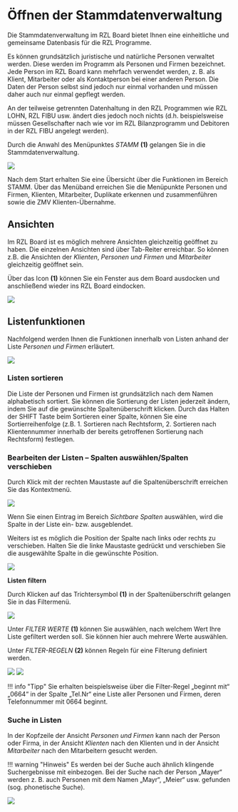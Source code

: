 # Öffnen der Stammdatenverwaltung

Die Stammdatenverwaltung im RZL Board bietet Ihnen eine einheitliche und
gemeinsame Datenbasis für die RZL Programme.

Es können grundsätzlich juristische und natürliche Personen verwaltet
werden. Diese werden im Programm als Personen und Firmen bezeichnet.
Jede Person im RZL Board kann mehrfach verwendet werden, z. B. als
Klient, Mitarbeiter oder als Kontaktperson bei einer anderen Person. Die
Daten der Person selbst sind jedoch nur einmal vorhanden und müssen
daher auch nur einmal gepflegt werden.

An der teilweise getrennten Datenhaltung in den RZL Programmen wie RZL
LOHN, RZL FIBU usw. ändert dies jedoch noch nichts (d.h. beispielsweise
müssen Gesellschafter nach wie vor im RZL Bilanzprogramm und Debitoren
in der RZL FIBU angelegt werden).

Durch die Anwahl des Menüpunktes *STAMM* **(1)** gelangen Sie in die
Stammdatenverwaltung.


![](<img/image12.png>)

Nach dem Start erhalten Sie eine Übersicht über die Funktionen im
Bereich STAMM. Über das Menüband erreichen Sie die Menüpunkte Personen
und Firmen, Klienten, Mitarbeiter, Duplikate erkennen und zusammenführen
sowie die ZMV Klienten-Übernahme.

## Ansichten

Im RZL Board ist es möglich mehrere Ansichten gleichzeitig geöffnet zu
haben. Die einzelnen Ansichten sind über Tab-Reiter erreichbar. So
können z.B. die Ansichten der *Klienten*, *Personen und Firmen* und
*Mitarbeiter* gleichzeitig geöffnet sein.

Über das Icon **(1)** können Sie ein Fenster aus dem Board ausdocken und
anschließend wieder ins RZL Board eindocken.


![](<img/image13.png>)

## Listenfunktionen

Nachfolgend werden Ihnen die Funktionen innerhalb von Listen anhand der
Liste *Personen und Firmen* erläutert.


![](<img/image14.png>)

### Listen sortieren

Die Liste der Personen und Firmen ist grundsätzlich nach dem Namen
alphabetisch sortiert. Sie können die Sortierung der Listen jederzeit
ändern, indem Sie auf die gewünschte Spaltenüberschrift klicken. Durch
das Halten der SHIFT Taste beim Sortieren einer Spalte, können Sie eine
Sortierreihenfolge (z.B. 1. Sortieren nach Rechtsform, 2. Sortieren nach
Klientennummer innerhalb der bereits getroffenen Sortierung nach
Rechtsform) festlegen.

### **Bearbeiten** der Listen – Spalten auswählen/Spalten verschieben

Durch Klick mit der rechten Maustaste auf die Spaltenüberschrift
erreichen Sie das Kontextmenü.

![](<img/image15.png>)

Wenn Sie einen Eintrag im Bereich *Sichtbare Spalten* auswählen, wird
die Spalte in der Liste ein- bzw. ausgeblendet.

Weiters ist es möglich die Position der Spalte nach links oder rechts zu
verschieben. Halten Sie die linke Maustaste gedrückt und verschieben Sie
die ausgewählte Spalte in die gewünschte Position.

![](<img/image16.png>)

**Listen** **filtern**

Durch Klicken auf das Trichtersymbol **(1)** in der Spaltenüberschrift
gelangen Sie in das Filtermenü.

![](<img/image17.png>)

Unter *FILTER WERTE* **(1)** können Sie auswählen, nach welchem Wert
Ihre Liste gefiltert werden soll. Sie können hier auch mehrere Werte
auswählen.

Unter *FILTER-REGELN* **(2)** können Regeln für eine Filterung definiert
werden.

![](<img/image18.png>)
![](<img/image19.png>)

!!! info "Tipp"
    Sie erhalten beispielsweise über die Filter-Regel „beginnt mit“ „0664“
    in der Spalte „Tel.Nr“ eine Liste aller Personen und Firmen, deren
    Telefonnummer mit 0664 beginnt.

### Suche in Listen

In der Kopfzeile der Ansicht *Personen und Firmen* kann nach der Person
oder Firma, in der Ansicht *Klienten* nach den Klienten und in der
Ansicht *Mitarbeiter* nach den Mitarbeitern gesucht werden.

!!! warning "Hinweis"
    Es werden bei der Suche auch ähnlich klingende Suchergebnisse mit
    einbezogen. Bei der Suche nach der Person „Mayer“ werden z. B. auch
    Personen mit dem Namen „Mayr“, „Meier“ usw. gefunden (sog. phonetische
    Suche).

![](<img/image20.png>)